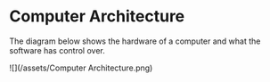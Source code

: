 # Computer Architecture

The diagram below shows the hardware of a computer and what the software has control over.

![](/assets/Computer Architecture.png)

